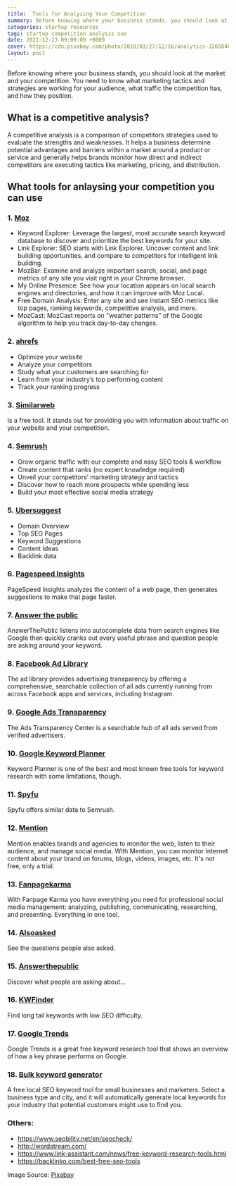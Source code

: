 ```yaml
---
title:  Tools for Analyzing Your Competition
summary: Before knowing where your business stands, you should look at the market and your competition. You need to know what marketing tactics and strategies are working for your audience, what traffic the competition has, and how they position.
categories: startup resources
tags: startup competition analysis seo
date: 2021-12-23 09:09:09 +0000
cover: https://cdn.pixabay.com/photo/2018/03/27/12/16/analytics-3265840_960_720.jpg
layout: post
---
```


Before knowing where your business stands, you should look at the market and your competition. You need to know what marketing tactics and strategies are working for your audience, what traffic the competition has, and how they position.

## What is a competitive analysis?

A competitive analysis is a comparison of competitors strategies used to evaluate the strengths and weaknesses. It helps a business determine potential advantages and barriers within a market around a product or service and generally helps brands monitor how direct and indirect competitors are executing tactics like marketing, pricing, and distribution.

## What tools for anlaysing your competition you can use

<h3>1. <a href="https://moz.com/free-seo-tools" target="_blank">Moz</a></h3>

- Keyword Explorer: Leverage the largest, most accurate search keyword database to discover and prioritize the best keywords for your site.
- Link Explorer: SEO starts with Link Explorer. Uncover content and link building opportunities, and compare to competitors for intelligent link building.
- MozBar: Examine and analyze important search, social, and page metrics of any site you visit right in your Chrome browser.
- My Online Presence: See how your location appears on local search engines and directories, and how it can improve with Moz Local.
- Free Domain Analysis: Enter any site and see instant SEO metrics like top pages, ranking keywords, competitive analysis, and more.
- MozCast: MozCast reports on "weather patterns" of the Google algorithm to help you track day-to-day changes. 

<h3>2. <a href="https://ahrefs.com/" target="_blank">ahrefs</a></h3>

- Optimize your website
- Analyze your competitors
- Study what your customers are searching for
- Learn from your industry’s top performing content
- Track your ranking progress

<h3>3. <a href="https://www.similarweb.com/" target="_blank">Similarweb</a></h3>
Is a free tool. It stands out for providing you with information about traffic on your website and your competition.

<h3>4. <a href="https://semrush.com/" target="_blank">Semrush</a></h3>

- Grow organic traﬃc with our complete and easy SEO tools & workﬂow
- Create content that ranks (no expert knowledge required)
- Unveil your competitors’ marketing strategy and tactics
- Discover how to reach more prospects while spending less
- Build your most effective social media strategy
        
<h3>5. <a href="https://neilpatel.com/ubersuggest/" target="_blank">Ubersuggest</a></h3>

- Domain Overview
- Top SEO Pages
- Keyword Suggestions
- Content Ideas
- Backlink data

<h3>6. <a href="https://developers.google.com/speed/pagespeed/insights/" target="_blank">Pagespeed Insights</a></h3>

PageSpeed Insights analyzes the content of a web page, then generates suggestions to make that page faster.

<h3>7. <a href="https://answerthepublic.com/" target="_blank">Answer the public</a></h3>

AnswerThePublic listens into autocomplete data from search engines like Google then quickly cranks out every useful phrase and question people are asking around your keyword.

<h3>8. <a href="https://www.facebook.com/ads/library" target="_blank">Facebook Ad Library</a></h3>

The ad library provides advertising transparency by offering a comprehensive, searchable collection of all ads currently running from across Facebook apps and services, including Instagram.

<h3>9. <a href="https://adstransparency.google.com/" target="_blank">Google Ads Transparency</a></h3>

The Ads Transparency Center is a searchable hub of all ads served from verified advertisers.

<h3>10. <a href="https://ads.google.com/home/tools/keyword-planner/" target="_blank">Google Keyword Planner</a></h3>

Keyword Planner is one of the best and most known free tools for keyword research with some limitations, though.


<h3>11. <a href="https://www.spyfu.com/" target="_blank">Spyfu</a></h3>

Spyfu offers similar data to Semrush.

<h3>12. <a href="https://mention.com/" target="_blank">Mention</a></h3>

Mention enables brands and agencies to monitor the web, listen to their audience, and manage social media. With Mention, you can monitor Internet content about your brand on forums, blogs, videos, images, etc. It's not free, only a trial.

<h3>13. <a href="https://www.fanpagekarma.com/start" target="_blank">Fanpagekarma</a></h3>

 With Fanpage Karma you have everything you need for professional social media management: analyzing, publishing, communicating, researching, and presenting. Everything in one tool. 

<h3>14. <a href="https://alsoasked.com/" target="_blank">Alsoasked</a></h3>

See the questions people also asked.

<h3>15. <a href="https://answerthepublic.com/" target="_blank">Answerthepublic</a></h3>

Discover what people are asking about…

<h3>16. <a href="https://kwfinder.com" target="_blank">KWFinder</a></h3>

Find long tail keywords with low SEO difficulty.

<h3>17. <a href="https://trends.google.com/" target="_blank">Google Trends</a></h3>

Google Trends is a great free keyword research tool that shows an overview of how a key phrase performs on Google.

<h3>18. <a href="https://www.highervisibility.com/free-seo-tools/bulk-keyword-generator/" target="_blank">Bulk keyword generator</a></h3>

A free local SEO keyword tool for small businesses and marketers. Select a business type and city, and it will automatically generate local keywords for your industry that potential customers might use to find you.


### Others:

- <https://www.seobility.net/en/seocheck/>
- <http://wordstream.com/>
- <https://www.link-assistant.com/news/free-keyword-research-tools.html>
- <https://backlinko.com/best-free-seo-tools>

Image Source: <a href="https://pixabay.com/images/id-731479/" target="_blank">Pixabay</a>
